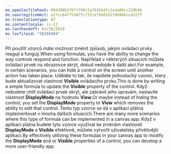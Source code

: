 ```yaml
---
ms.openlocfilehash: 604388b2f6f1f90c2a781bb4fc3a4a89cc228b9b
ms.sourcegitcommit: e17cc64775307fcf15cef8e0181fdb046ccd227f
ms.translationtype: HT
ms.contentlocale: cs-CZ
ms.lasthandoff: 03/20/2019
ms.locfileid: "58265884"
---
```

<span data-ttu-id="5bd32-101">Při použití vzorců máte možnost změnit způsob, jakým ovládací prvky reagují a fungují.</span><span class="sxs-lookup"><span data-stu-id="5bd32-101">When using formulas, you have the ability to change the way controls respond and function.</span></span> <span data-ttu-id="5bd32-102">Například v některých situacích můžete ovládací prvek na obrazovce skrýt, dokud nedojde k další akci.</span><span class="sxs-lookup"><span data-stu-id="5bd32-102">For example, in certain scenarios, you can hide a control on the screen until another action has taken place.</span></span> <span data-ttu-id="5bd32-103">Uděláte to tak, že napíšete jednoduchý vzorec, který bude aktualizovat vlastnost **Visible** ovládacího prvku.</span><span class="sxs-lookup"><span data-stu-id="5bd32-103">This is done by writing a simple formula to update the **Visible** property of the control.</span></span> <span data-ttu-id="5bd32-104">Když nebudete chtít ovládací prvek skrýt, ale zabránit jeho úpravám, nastavíte vlastnost **DisplayMode** na hodnotu **View**.</span><span class="sxs-lookup"><span data-stu-id="5bd32-104">Or maybe instead of hiding the control, you set the **DisplayMode** property to **View** which removes the ability to edit that control.</span></span> <span data-ttu-id="5bd32-105">Tento typ vzorce se dá v aplikaci plátna implementovat v mnoha dalších situacích.</span><span class="sxs-lookup"><span data-stu-id="5bd32-105">There are many more scenarios where this type of formula can be implemented in a canvas app.</span></span> <span data-ttu-id="5bd32-106">Když v aplikaci plátna budete tyto vzorce využívat ke změnám vlastností **DisplayMode** a **Visible** efektivně, můžete vytvořit uživatelsky přívětivější aplikaci.</span><span class="sxs-lookup"><span data-stu-id="5bd32-106">By effectively utilizing these formulas in your canvas app to modify the **DisplayMode** and or **Visible** properties of a control, you can develop a more user-friendly app.</span></span>

